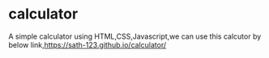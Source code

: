 # calculator
A simple calculator using HTML,CSS,Javascript,we can use this calcutor by below link,https://sath-123.github.io/calculator/
